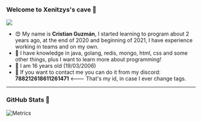 ### Welcome to Xenitzys's cave 👋

![](https://komarev.com/ghpvc/?username=vCamilxe&color=blueviolet)

 * 😍 My name is **Cristian Guzmán**, I started learning to program about 2 years ago, at the end of 2020 and beginning of 2021, I have experience working in teams and on my own.
 * 🌴 I have knowledge in java, golang, redis, mongo, html, css and some other things, plus I want to learn more about programming!
 * 🥳 I am 16 years old (19/03/2006)
 * 📨 If you want to contact me you can do it from my discord: **788212618611261471** <--- That's my id, in case I ever change tags.

---

### GitHub Stats 🎊

![Metrics](https://metrics.lecoq.io/xenitzys?template=classic&repositories.forks=true&base.metadata=0&languages=1&followup=1&languages.limit=8&languages.sections=most-used&languages.colors=github&languages.threshold=0%25&languages.indepth=false&languages.recent.load=300&languages.recent.days=14&followup.sections=repositories&config.timezone=America%2FColombia&config.padding=0%2C%2015%25)
